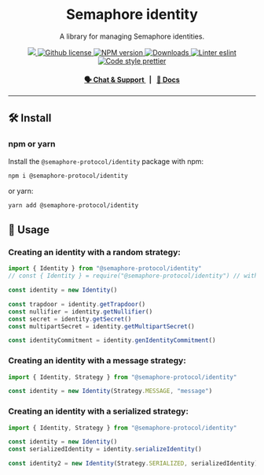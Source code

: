 <p align="center">
    <h1 align="center">
        Semaphore identity
    </h1>
    <p align="center">A library for managing Semaphore identities.</p>
</p>

<p align="center">
    <a href="https://github.com/semaphore-protocol/semaphore.js">
        <img src="https://img.shields.io/badge/project-semaphore-blue.svg?style=flat-square">
    </a>
    <a href="https://github.com/semaphore-protocol/semaphore.js/blob/main/packages/identity/LICENSE">
        <img alt="Github license" src="https://img.shields.io/github/license/semaphore-protocol/semaphore.js.svg?style=flat-square">
    </a>
    <a href="https://www.npmjs.com/package/@semaphore-protocol/identity">
        <img alt="NPM version" src="https://img.shields.io/npm/v/@semaphore-protocol/identity?style=flat-square" />
    </a>
    <a href="https://npmjs.org/package/@semaphore-protocol/identity">
        <img alt="Downloads" src="https://img.shields.io/npm/dm/@semaphore-protocol/identity.svg?style=flat-square" />
    </a>
    <a href="https://eslint.org/">
        <img alt="Linter eslint" src="https://img.shields.io/badge/linter-eslint-8080f2?style=flat-square&logo=eslint" />
    </a>
    <a href="https://prettier.io/">
        <img alt="Code style prettier" src="https://img.shields.io/badge/code%20style-prettier-f8bc45?style=flat-square&logo=prettier" />
    </a>
</p>

<div align="center">
    <h4>
        <a href="https://t.me/joinchat/B-PQx1U3GtAh--Z4Fwo56A">
            🗣️ Chat &amp; Support
        </a>
        <span>&nbsp;&nbsp;|&nbsp;&nbsp;</span>
        <a href="https://semaphore-protocol.github.io/semaphore.js/identity">
            📘 Docs
        </a>
    </h4>
</div>

---

## 🛠 Install

### npm or yarn

Install the `@semaphore-protocol/identity` package with npm:

```bash
npm i @semaphore-protocol/identity
```

or yarn:

```bash
yarn add @semaphore-protocol/identity
```

## 📜 Usage

### Creating an identity with a random strategy:

```typescript
import { Identity } from "@semaphore-protocol/identity"
// const { Identity } = require("@semaphore-protocol/identity") // with commonJS

const identity = new Identity()

const trapdoor = identity.getTrapdoor()
const nullifier = identity.getNullifier()
const secret = identity.getSecret()
const multipartSecret = identity.getMultipartSecret()

const identityCommitment = identity.genIdentityCommitment()
```

### Creating an identity with a message strategy:

```typescript
import { Identity, Strategy } from "@semaphore-protocol/identity"

const identity = new Identity(Strategy.MESSAGE, "message")
```

### Creating an identity with a serialized strategy:

```typescript
import { Identity, Strategy } from "@semaphore-protocol/identity"

const identity = new Identity()
const serializedIdentity = identity.serializeIdentity()

const identity2 = new Identity(Strategy.SERIALIZED, serializedIdentity)
```

